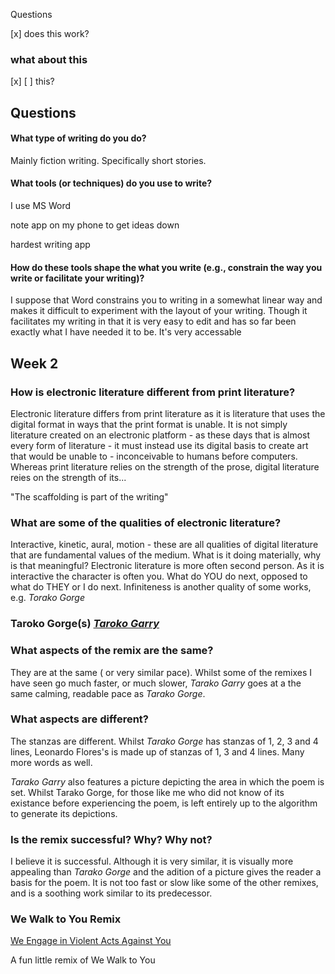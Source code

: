 
Questions

[x] does this work?

### what about this

[x] [ ] this?

## Questions

#### What type of writing do you do?

Mainly fiction writing. Specifically short stories.

#### What tools (or techniques) do you use to write?

I use MS Word 

note app on my phone to get ideas down

hardest writing app


#### How do these tools shape the what you write (e.g., constrain the way you write or facilitate your writing)?



I suppose that Word constrains you to writing in a somewhat linear way and makes it difficult to experiment with the layout of your writing. Though it facilitates my writing in that it is very easy to edit and has so far been exactly what I have needed it to be. It's very accessable 

## Week 2



### How is electronic literature different from print literature?

Electronic literature differs from print literature as it is literature that uses the digital format in ways that the print format is unable. It is not simply literature created on an electronic platform -  as these days that is almost every form of literature - it must instead use its digital basis to create art that would be unable to - inconceivable to humans before computers. Whereas print literature relies on the strength of the prose, digital literature reies on the strength of its...

"The scaffolding is part of the writing"


### What are some of the qualities of electronic literature?

Interactive, kinetic, aural, motion - these are all qualities of digital literature that are fundamental values of the medium.  What is it doing materially, why is that meaningful? Electronic literature is more often second person. As it is interactive the character is often you. What do YOU do next, opposed to what do THEY or I do next. Infiniteness is another quality of some works, e.g. *Torako Gorge*

### Taroko Gorge(s) [*Taroko Garry*](https://nickm.com/taroko_gorge/taroko_gary/)

### What aspects of the remix are the same?
They are at the same ( or very similar pace). Whilst some of the remixes I have seen go much faster, or much slower, *Tarako Garry* goes at a the same calming, readable pace as *Tarako Gorge*.


### What aspects are different?
The stanzas are different. Whilst *Tarako Gorge* has stanzas of 1, 2, 3 and 4 lines, Leonardo Flores's is made up of stanzas of 1, 3 and 4 lines. Many more words as well.

*Tarako Garry* also features a picture depicting the area in which the poem is set. Whilst Tarako Gorge, for those like me who did not know of its existance before experiencing the poem, is left entirely up to the algorithm to generate its depictions.

### Is the remix successful? Why? Why not?

I believe it is successful. Although it is very similar, it is visually more appealing than *Tarako Gorge* and the adition of a picture gives the reader a basis for the poem. It is not too fast or slow like some of the other remixes, and is a soothing work similar to its predecessor. 

### We Walk to You Remix

[We Engage in Violent Acts Against You](https://aquatic-flame-balmoral.glitch.me)

A fun little remix of We Walk to You
